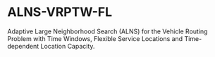 # ALNS-VRPTW-FL
Adaptive Large Neighborhood Search (ALNS) for the Vehicle Routing Problem with Time Windows, Flexible Service Locations and Time-dependent Location Capacity. 
